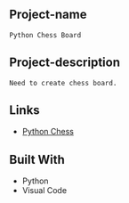 ## Project-name
	Python Chess Board

## Project-description
	Need to create chess board.

## Links
- [Python Chess](https://www.daniweb.com/programming/software-development/threads/416196/chess-in-python)



## Built With
- Python
- Visual Code
